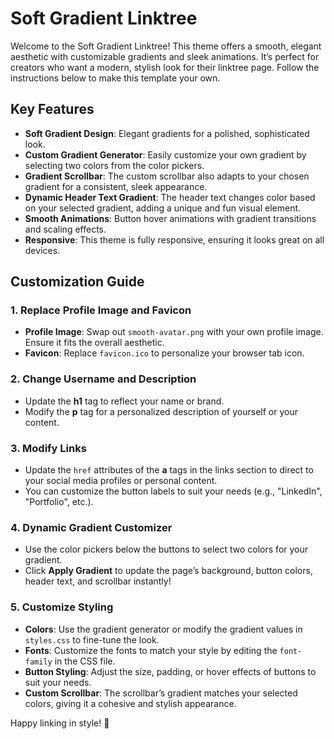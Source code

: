 # Soft Gradient Linktree

Welcome to the Soft Gradient Linktree! This theme offers a smooth, elegant aesthetic with customizable gradients and sleek animations. It’s perfect for creators who want a modern, stylish look for their linktree page. Follow the instructions below to make this template your own.

## Key Features

- **Soft Gradient Design**: Elegant gradients for a polished, sophisticated look.
- **Custom Gradient Generator**: Easily customize your own gradient by selecting two colors from the color pickers.
- **Gradient Scrollbar**: The custom scrollbar also adapts to your chosen gradient for a consistent, sleek appearance.
- **Dynamic Header Text Gradient**: The header text changes color based on your selected gradient, adding a unique and fun visual element.
- **Smooth Animations**: Button hover animations with gradient transitions and scaling effects.
- **Responsive**: This theme is fully responsive, ensuring it looks great on all devices.

## Customization Guide

### 1. Replace Profile Image and Favicon

- **Profile Image**: Swap out `smooth-avatar.png` with your own profile image. Ensure it fits the overall aesthetic.
- **Favicon**: Replace `favicon.ico` to personalize your browser tab icon.

### 2. Change Username and Description

- Update the **h1** tag to reflect your name or brand.
- Modify the **p** tag for a personalized description of yourself or your content.

### 3. Modify Links

- Update the `href` attributes of the **a** tags in the links section to direct to your social media profiles or personal content.
- You can customize the button labels to suit your needs (e.g., "LinkedIn", "Portfolio", etc.).

### 4. Dynamic Gradient Customizer

- Use the color pickers below the buttons to select two colors for your gradient.
- Click **Apply Gradient** to update the page’s background, button colors, header text, and scrollbar instantly!

### 5. Customize Styling

- **Colors**: Use the gradient generator or modify the gradient values in `styles.css` to fine-tune the look.
- **Fonts**: Customize the fonts to match your style by editing the `font-family` in the CSS file.
- **Button Styling**: Adjust the size, padding, or hover effects of buttons to suit your needs.
- **Custom Scrollbar**: The scrollbar’s gradient matches your selected colors, giving it a cohesive and stylish appearance.

Happy linking in style! 🎨
